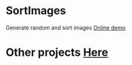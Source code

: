 # SortImages

Generate random and sort images
[Online demo](https://melbinex.github.io/Project2/)

# Other projects [Here](https://github.com/Melbinex/home-works/)